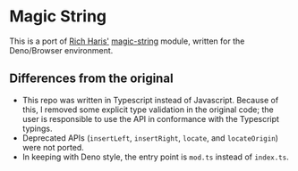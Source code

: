 # Magic String

This is a port of [Rich Haris'](https://github.com/Rich-Harris) [magic-string](https://github.com/Rich-Harris/magic-string) module, written for the Deno/Browser environment.

## Differences from the original

* This repo was written in Typescript instead of Javascript. Because of this, I removed some explicit type validation in the original code; the user is responsible to use the API in conformance with the Typescript typings.
* Deprecated APIs (`insertLeft`, `insertRight`, `locate`, and `locateOrigin`) were not ported.
* In keeping with Deno style, the entry point is `mod.ts` instead of `index.ts`.
